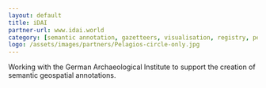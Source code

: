 ```yaml
---
layout: default
title: iDAI
partner-url: www.idai.world
category: [semantic annotation, gazetteers, visualisation, registry, pedagogy]
logo: /assets/images/partners/Pelagios-circle-only.jpg
---
```


Working with the German Archaeological Institute to support the creation of semantic geospatial annotations.
